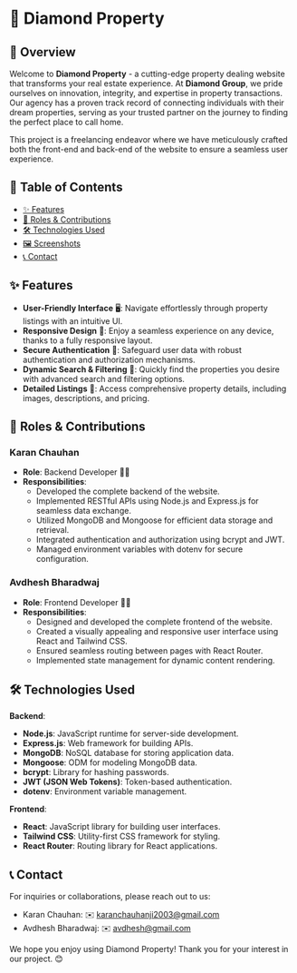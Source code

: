 # 💎 Diamond Property

## 🌟 Overview

Welcome to **Diamond Property** - a cutting-edge property dealing website that transforms your real estate experience. At **Diamond Group**, we pride ourselves on innovation, integrity, and expertise in property transactions. Our agency has a proven track record of connecting individuals with their dream properties, serving as your trusted partner on the journey to finding the perfect place to call home.

This project is a freelancing endeavor where we have meticulously crafted both the front-end and back-end of the website to ensure a seamless user experience.

## 📑 Table of Contents

- [✨ Features](#features)
- [👥 Roles & Contributions](#roles--contributions)
- [🛠️ Technologies Used](#technologies-used)
- [🖼️ Screenshots](#screenshots)
- [📞 Contact](#contact)

## ✨ Features

- **User-Friendly Interface** 🖥️: Navigate effortlessly through property listings with an intuitive UI.
- **Responsive Design** 📱: Enjoy a seamless experience on any device, thanks to a fully responsive layout.
- **Secure Authentication** 🔐: Safeguard user data with robust authentication and authorization mechanisms.
- **Dynamic Search & Filtering** 🔎: Quickly find the properties you desire with advanced search and filtering options.
- **Detailed Listings** 🏡: Access comprehensive property details, including images, descriptions, and pricing.

## 👥 Roles & Contributions

### Karan Chauhan

- **Role**: Backend Developer 🧑‍💻
- **Responsibilities**:
  - Developed the complete backend of the website.
  - Implemented RESTful APIs using Node.js and Express.js for seamless data exchange.
  - Utilized MongoDB and Mongoose for efficient data storage and retrieval.
  - Integrated authentication and authorization using bcrypt and JWT.
  - Managed environment variables with dotenv for secure configuration.

### Avdhesh Bharadwaj

- **Role**: Frontend Developer 👨‍💻
- **Responsibilities**:
  - Designed and developed the complete frontend of the website.
  - Created a visually appealing and responsive user interface using React and Tailwind CSS.
  - Ensured seamless routing between pages with React Router.
  - Implemented state management for dynamic content rendering.

## 🛠️ Technologies Used

**Backend**:

- **Node.js**: JavaScript runtime for server-side development.
- **Express.js**: Web framework for building APIs.
- **MongoDB**: NoSQL database for storing application data.
- **Mongoose**: ODM for modeling MongoDB data.
- **bcrypt**: Library for hashing passwords.
- **JWT (JSON Web Tokens)**: Token-based authentication.
- **dotenv**: Environment variable management.

**Frontend**:

- **React**: JavaScript library for building user interfaces.
- **Tailwind CSS**: Utility-first CSS framework for styling.
- **React Router**: Routing library for React applications.

## 📞 Contact

For inquiries or collaborations, please reach out to us:

- Karan Chauhan: ✉️ karanchauhanji2003@gmail.com
- Avdhesh Bharadwaj: ✉️ avdhesh@gmail.com

We hope you enjoy using Diamond Property! Thank you for your interest in our project. 😊

